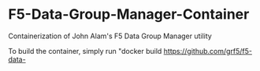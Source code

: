 # F5-Data-Group-Manager-Container
Containerization of John Alam's F5 Data Group Manager utility

To build the container, simply run "docker build https://github.com/grf5/f5-data-